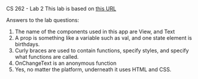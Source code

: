 CS 262 - Lab 2
This lab is based on [this URL](https://cs.calvin.edu/courses/cs/262/kvlinden/02management/lab.html)

Answers to the lab questions:
1. The name of the components used in this app are View, and Text
2. A prop is something like a variable such as val, and one state element is birthdays.
3. Curly braces are used to contain functions, specify styles, and specify what functions are called.
4. OnChangeText is an anonymous function
5. Yes, no matter the platform, underneath it uses HTML and CSS.
